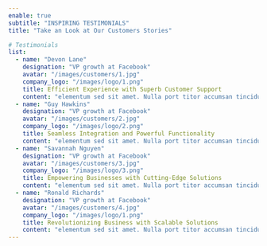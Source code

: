 ```yaml
---
enable: true
subtitle: "INSPIRING TESTIMONIALS"
title: "Take an Look at Our Customers Stories"

# Testimonials
list:
  - name: "Devon Lane"
    designation: "VP growth at Facebook"
    avatar: "/images/customers/1.jpg"
    company_logo: "/images/logo/1.png"
    title: Efficient Experience with Superb Customer Support
    content: "elementum sed sit amet. Nulla port titor accumsan tincidunt. Proin eget tortor risus. Vestibulum ac diam sit amet quam"
  - name: "Guy Hawkins"
    designation: "VP growth at Facebook"
    avatar: "/images/customers/2.jpg"
    company_logo: "/images/logo/2.png"
    title: Seamless Integration and Powerful Functionality
    content: "elementum sed sit amet. Nulla port titor accumsan tincidunt. Proin eget tortor risus. Vestibulum ac diam sit amet quam"
  - name: "Savannah Nguyen"
    designation: "VP growth at Facebook"
    avatar: "/images/customers/3.jpg"
    company_logo: "/images/logo/3.png"
    title: Empowering Businesses with Cutting-Edge Solutions
    content: "elementum sed sit amet. Nulla port titor accumsan tincidunt. Proin eget tortor risus. Vestibulum ac diam sit amet quam"
  - name: "Ronald Richards"
    designation: "VP growth at Facebook"
    avatar: "/images/customers/4.jpg"
    company_logo: "/images/logo/1.png"
    title: Revolutionizing Business with Scalable Solutions
    content: "elementum sed sit amet. Nulla port titor accumsan tincidunt. Proin eget tortor risus. Vestibulum ac diam sit amet quam"
---
```

